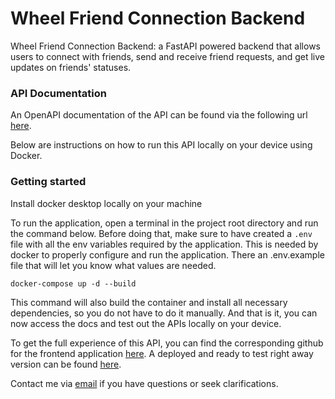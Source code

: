 # Wheel Friend Connection Backend
Wheel Friend Connection Backend: a FastAPI powered backend that allows users to connect with friends,
send and receive friend requests, and get live updates on friends' statuses.

### API Documentation
An OpenAPI documentation of the API can be found via the following url [here](https://wfc-backend-api-8bd958c0167d.herokuapp.com/docs). 

Below are instructions on how to run this API locally on your device using Docker.

### Getting started
Install docker desktop locally on your machine

To run the application, open a terminal in the project root directory and run the command below. 
Before doing that, make sure to have created a `.env` file with all the env variables required by 
the application. This is needed by docker to properly configure and run the application. 
There an .env.example file that will let you know what values are needed.

```
docker-compose up -d --build
```

This command will also build the container and install all necessary dependencies, so you do not have to do it manually.
And that is it, you can now access the docs and test out the APIs locally on your device.

To get the full experience of this API, you can find the corresponding github for the frontend application [here](https://github.com/iamranchojr/wheel-friend-connection-frontend). 
A deployed and ready to test right away version can be found [here](https://wfc-app-a07cd74c45cb.herokuapp.com).

Contact me via [email](mailto:iamranchojr@gmail.com) if you have questions or seek clarifications.
